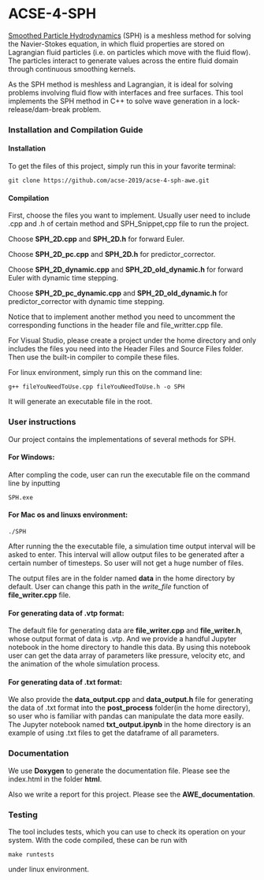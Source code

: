 # ACSE-4-SPH

[Smoothed Particle Hydrodynamics](https://en.wikipedia.org/wiki/Smoothed-particle_hydrodynamics) (SPH) is a meshless
method for solving the Navier-Stokes equation, in which fluid properties are stored on Lagrangian fluid particles (i.e. on
particles which move with the fluid flow). The particles interact to generate values across the entire fluid domain through
continuous smoothing kernels. 

As the SPH method is meshless and Lagrangian, it is ideal for solving problems involving fluid flow with interfaces and free 
surfaces. This tool implements the SPH method in C++ to solve wave generation in a lock-release/dam-break problem.

### Installation and Compilation Guide

#### Installation
To get the files of this project, simply run this in your favorite terminal:

```git clone https://github.com/acse-2019/acse-4-sph-awe.git ```

#### Compilation
First, choose the files you want to implement. Usually user need to include .cpp and .h of certain method and SPH_Snippet,cpp file to run the project.

Choose **SPH_2D.cpp** and **SPH_2D.h** for forward Euler.

Choose **SPH_2D_pc.cpp** and **SPH_2D.h** for predictor_corrector.

Choose **SPH_2D_dynamic.cpp** and **SPH_2D_old_dynamic.h** for forward Euler with dynamic time stepping.

Choose **SPH_2D_pc_dynamic.cpp** and **SPH_2D_old_dynamic.h** for predictor_corrector with dynamic time stepping.

Notice that to implement another method you need to uncomment the corresponding functions in the header file and file_writter.cpp file.

For Visual Studio, please create a project under the home directory and only includes the files you need into the Header Files and Source Files folder. Then use the built-in compiler to compile these files.

For linux environment, simply run this on the command line:

```g++ fileYouNeedToUse.cpp fileYouNeedToUse.h -o SPH ```

It will generate an executable file in the root.

### User instructions

Our project contains the implementations of several methods for SPH.

#### For Windows:

After compling the code, user can run the executable file on the command line by inputting

``` SPH.exe ```

#### For Mac os and linuxs environment:

``` ./SPH ```

After running the the executable file, a simulation time output interval will be asked to enter. This interval will allow output files to be generated after a certain number of timesteps. So user will not get a huge number of files.

The output files are in the folder named **data** in the home directory by default. User can change this path in the *write_file* function of **file_writer.cpp** file.

#### For generating data of .vtp format:

The default file for generating data are **file_writer.cpp** and **file_writer.h**, whose output format of data is .vtp. And we provide a handful Jupyter notebook in the home directory to handle this data. By using this notebook user can get the data array of parameters like pressure, velocity etc, and the animation of the whole simulation process.

#### For generating data of .txt format:

We also provide the **data_output.cpp** and **data_output.h** file for generating the data of .txt format into the **post_process** folder(in the home directory), so user who is familiar with pandas can manipulate the data more easily. The Jupyter notebook named **txt_output.ipynb** in the home directory is an example of using .txt files to get the dataframe of all parameters.

### Documentation

We use **Doxygen** to generate the documentation file. Please see the index.html in the folder **html**.

Also we write a report for this project. Please see the **AWE_documentation**.

### Testing

The tool includes tests, which you can use to check its operation on your system. With the code compiled, these can be run 
with

```
make runtests
```
under linux environment.
